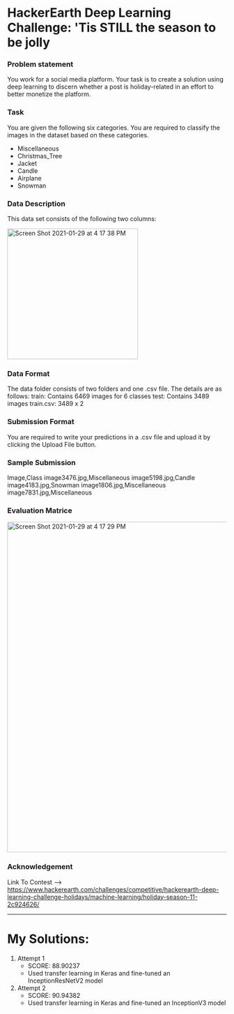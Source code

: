 # HackerEarth Deep Learning Challenge: 'Tis STILL the season to be jolly

### Problem statement
You work for a social media platform. Your task is to create a solution using deep learning to discern whether a post is holiday-related in an effort to better monetize the platform.

### Task
You are given the following six categories. You are required to classify the images in the dataset based on these categories.
 - Miscellaneous
 - Christmas_Tree
 - Jacket
 - Candle
 - Airplane
 - Snowman
 
### Data Description
This data set consists of the following two columns:

<img width="300" alt="Screen Shot 2021-01-29 at 4 17 38 PM" src="https://user-images.githubusercontent.com/53478586/106265802-9367f680-624d-11eb-915a-12fe437fe1a5.png">

### Data Format
The data folder consists of two folders and one .csv file. The details are as follows:
train: Contains 6469 images for 6 classes
test: Contains 3489 images
train.csv: 3489 x 2

### Submission Format
You are required to write your predictions in a .csv file and upload it by clicking the Upload File button.

### Sample Submission
Image,Class
image3476.jpg,Miscellaneous
image5198.jpg,Candle
image4183.jpg,Snowman
image1806.jpg,Miscellaneous
image7831.jpg,Miscellaneous

### Evaluation Matrice
<img width="758" alt="Screen Shot 2021-01-29 at 4 17 29 PM" src="https://user-images.githubusercontent.com/53478586/106265819-97941400-624d-11eb-879a-0577769b3517.png">
 
### Acknowledgement
Link To Contest --> https://www.hackerearth.com/challenges/competitive/hackerearth-deep-learning-challenge-holidays/machine-learning/holiday-season-11-2c924626/

---
# My Solutions:
1.  Attempt 1
    - SCORE: 88.90237
    - Used transfer learning in Keras and fine-tuned an InceptionResNetV2 model
2. Attempt 2
    - SCORE: 90.94382
    - Used transfer learning in Keras and fine-tuned an InceptionV3 model
